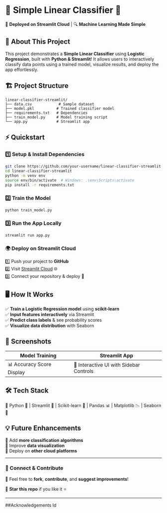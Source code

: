 # 🎯 Simple Linear Classifier 🌟  

🚀 **Deployed on Streamlit Cloud** | 🔍 **Machine Learning Made Simple**  

## 📌 About This Project  
This project demonstrates a **Simple Linear Classifier** using **Logistic Regression**, built with **Python & Streamlit**! It allows users to interactively classify data points using a trained model, visualize results, and deploy the app effortlessly.  

## 🏗️ Project Structure  
```
linear-classifier-streamlit/
├── data.csv            # Sample dataset  
├── model.pkl          # Trained classifier model  
├── requirements.txt   # Dependencies  
├── train_model.py     # Model training script  
└── app.py             # Streamlit app  
```

## ⚡ Quickstart  

### 1️⃣ Setup & Install Dependencies  
```bash
git clone https://github.com/your-username/linear-classifier-streamlit.git  
cd linear-classifier-streamlit  
python -m venv env  
source env/bin/activate  # Windows: .\env\Scripts\activate  
pip install -r requirements.txt  
```

### 2️⃣ Train the Model  
```bash
python train_model.py  
```

### 3️⃣ Run the App Locally  
```bash
streamlit run app.py  
```

### 🌍 Deploy on Streamlit Cloud  
1️⃣ Push your project to **GitHub**  
2️⃣ Visit [Streamlit Cloud](https://streamlit.io/cloud) 🌐  
3️⃣ Connect your repository & deploy 🎉  

## 🖥️ How It Works  
✅ **Train a Logistic Regression model** using **scikit-learn**  
✅ **Input features interactively** via Streamlit  
✅ **Predict class labels** & see probability scores  
✅ **Visualize data distribution** with Seaborn  

## 📸 Screenshots  
| Model Training | Streamlit App |
|--------------|--------------|
| 📊 Accuracy Score Display | 🎨 Interactive UI with Sidebar Controls |

## 🛠️ Tech Stack  
🔹 Python 🐍 | Streamlit 🎈 | Scikit-learn 🤖 | Pandas 📊 | Matplotlib 📉 | Seaborn 🎨  

## 💡 Future Enhancements  
🔹 Add **more classification algorithms**  
🔹 Improve **data visualization**  
🔹 Deploy on **other cloud platforms**  

---

### 🔗 Connect & Contribute  
🤝 Feel free to **fork**, **contribute**, and **suggest improvements**!  

🎯 **Star this repo** if you like it ⭐  

---

##Acknowledgements
Id
